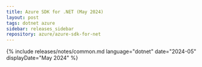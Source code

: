 ```yaml
---
title: Azure SDK for .NET (May 2024)
layout: post
tags: dotnet azure
sidebar: releases_sidebar
repository: azure/azure-sdk-for-net
---
```

{% include releases/notes/common.md language="dotnet" date="2024-05" displayDate="May 2024" %}

